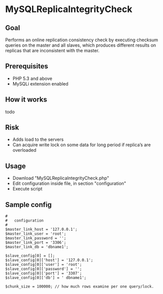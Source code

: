 MySQLReplicaIntegrityCheck
==========================

## Goal

Performs an online replication consistency check by executing checksum queries on the master and all slaves, which produces different results on replicas that are inconsistent with the master.

## Prerequisites

* PHP 5.3 and above
* MySQLi extension enabled

## How it works

todo

## Risk

* Adds load to the servers 
* Can acquire write lock on some data for long period if replica’s are overloaded

## Usage

* Download "MySQLReplicaIntegrityCheck.php"
* Edit configuration inside file, in section "configuration"
* Execute script

## Sample config

    #
    #   configuration
    #
    $master_link_host = '127.0.0.1';
    $master_link_user = 'root';
    $master_link_password = '';
    $master_link_port = '3306';
    $master_link_db = 'dbname1';

    $slave_config[0] = [];
    $slave_config[0]['host'] = '127.0.0.1';
    $slave_config[0]['user'] = 'root';
    $slave_config[0]['password'] = '';
    $slave_config[0]['port'] = '3307';
    $slave_config[0]['db'] = ' dbname1';
    
    $chunk_size = 100000; // how much rows examine per one query/lock. 
